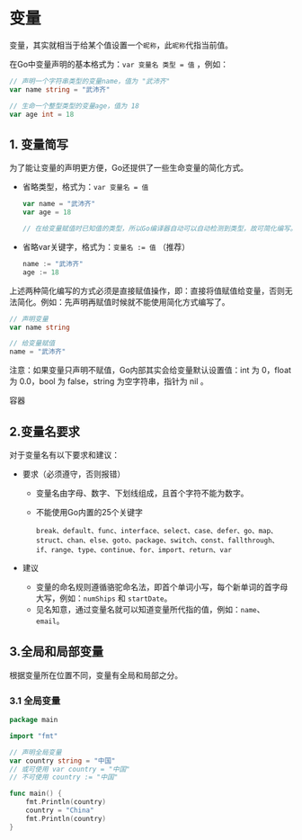 # 变量

变量，其实就相当于给某个值设置一个`昵称`，此`昵称`代指当前值。

在Go中变量声明的基本格式为：`var 变量名 类型 = 值` ，例如：

```go
// 声明一个字符串类型的变量name，值为 "武沛齐"
var name string = "武沛齐"

// 生命一个整型类型的变量age，值为 18
var age int = 18
```



## 1. 变量简写

为了能让变量的声明更方便，Go还提供了一些生命变量的简化方式。

- 省略类型，格式为：`var 变量名 = 值`

  ```go
  var name = "武沛齐"
  var age = 18
  
  // 在给变量赋值时已知值的类型，所以Go编译器自动可以自动检测到类型，故可简化编写。
  ```

- 省略var关键字，格式为：`变量名 := 值` （推荐）

  ```go
  name := "武沛齐"
  age := 18
  ```

上述两种简化编写的方式必须是直接赋值操作，即：直接将值赋值给变量，否则无法简化。例如：先声明再赋值时候就不能使用简化方式编写了。

```go
// 声明变量
var name string

// 给变量赋值
name = "武沛齐"
```

注意：如果变量只声明不赋值，Go内部其实会给变量默认设置值：int 为 0，float 为 0.0，bool 为 false，string 为空字符串，指针为 nil 。

容器

## 2.变量名要求

对于变量名有以下要求和建议：

- 要求（必须遵守，否则报错）

  - 变量名由字母、数字、下划线组成，且首个字符不能为数字。

  - 不能使用Go内置的25个关键字

    ```
    break、default、func、interface、select、case、defer、go、map、struct、chan、else、goto、package、switch、const、fallthrough、if、range、type、continue、for、import、return、var
    ```

- 建议

  - 变量的命名规则遵循骆驼命名法，即首个单词小写，每个新单词的首字母大写，例如：`numShips` 和 `startDate`。
  - 见名知意，通过变量名就可以知道变量所代指的值，例如：`name`、`email`。



## 3.全局和局部变量

根据变量所在位置不同，变量有全局和局部之分。

### 3.1 全局变量

```go
package main

import "fmt"

// 声明全局变量
var country string = "中国" 
// 或可使用 var country = "中国"
// 不可使用 country := "中国"

func main() {
    fmt.Println(country)
    country = "China"
    fmt.Println(country)
}
```

